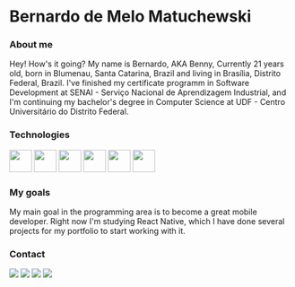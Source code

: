 # Bernardo de Melo Matuchewski

### About me
Hey! How's it going?
My name is Bernardo, AKA Benny, Currently 21 years old, born in Blumenau, Santa Catarina, Brazil and living in Brasília, Distrito Federal, Brazil. I've finished my certificate programm in Software Development at SENAI - Serviço Nacional de Aprendizagem Industrial, and I'm continuing my bachelor's degree in Computer Science at UDF - Centro Universitário do Distrito Federal.



### Technologies
<div><img src="https://cdn.jsdelivr.net/gh/devicons/devicon/icons/github/github-original.svg" width="40" height="40"/>               <img src="https://cdn.jsdelivr.net/gh/devicons/devicon/icons/java/java-original.svg" width="40" height="40"/>               <img src="https://cdn.jsdelivr.net/gh/devicons/devicon/icons/javascript/javascript-plain.svg" width="40" height="40"/>               <img src="https://cdn.jsdelivr.net/gh/devicons/devicon/icons/react/react-original.svg" width="40" height="40"/>               <img src="https://cdn.jsdelivr.net/gh/devicons/devicon/icons/php/php-original.svg" width="40" height="40"/>                <img src="https://cdn.jsdelivr.net/gh/devicons/devicon/icons/postgresql/postgresql-original.svg" width="40" height="40"/></div>



### My goals
My main goal in the programming area is to become a great mobile developer. Right now I'm studying React Native, which I have done several projects for my portfolio to start working with it.

### Contact
<div><a href="https://instagram.com/be_polaco" target="_blank"><img src="https://img.shields.io/badge/-Instagram-%23E4405F?style=for-the-badge&logo=instagram&logoColor=white" target="_blank"></a>   <a href="https://www.twitch.tv/beenny5" target="_blank"><img src="https://img.shields.io/badge/Twitch-9146FF?style=for-the-badge&logo=twitch&logoColor=white" target="_blank"></a>   <a href = "mailto:bernardopgr01@gmail.com"><img src="https://img.shields.io/badge/Gmail-D14836?style=for-the-badge&logo=gmail&logoColor=white" target="_blank"></a>   <a href="https://www.linkedin.com/in/bernardomm27" target="_blank"><img src="https://img.shields.io/badge/-LinkedIn-%230077B5?style=for-the-badge&logo=linkedin&logoColor=white" target="_blank"></a>   </div>
